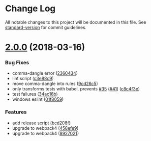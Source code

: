# Change Log

All notable changes to this project will be documented in this file. See [standard-version](https://github.com/conventional-changelog/standard-version) for commit guidelines.

<a name="2.0.0"></a>
# [2.0.0](https://github.com/nuxt/friendly-errors-webpack-plugin/compare/v1.6.1...v2.0.0) (2018-03-16)


### Bug Fixes

* comma-dangle error ([2360434](https://github.com/nuxt/friendly-errors-webpack-plugin/commit/2360434))
* lint script ([c3e88c9](https://github.com/nuxt/friendly-errors-webpack-plugin/commit/c3e88c9))
* move comma-dangle into rules ([9cd26c5](https://github.com/nuxt/friendly-errors-webpack-plugin/commit/9cd26c5))
* only transforms tests with babel. prevents [#35](https://github.com/nuxt/friendly-errors-webpack-plugin/issues/35) ([#41](https://github.com/nuxt/friendly-errors-webpack-plugin/issues/41)) ([c8c4f3e](https://github.com/nuxt/friendly-errors-webpack-plugin/commit/c8c4f3e))
* test failures ([34ac16b](https://github.com/nuxt/friendly-errors-webpack-plugin/commit/34ac16b))
* windows eslint ([01f8059](https://github.com/nuxt/friendly-errors-webpack-plugin/commit/01f8059))


### Features

* add release script ([bcd208f](https://github.com/nuxt/friendly-errors-webpack-plugin/commit/bcd208f))
* upgrade to webpack4 ([458efe9](https://github.com/nuxt/friendly-errors-webpack-plugin/commit/458efe9))
* upgrade to webpack4 ([8927021](https://github.com/nuxt/friendly-errors-webpack-plugin/commit/8927021))
